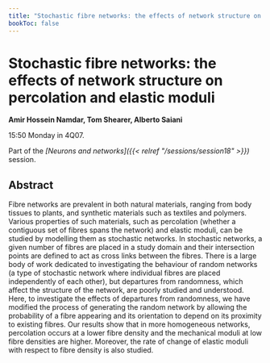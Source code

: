 ```yaml
---
title: "Stochastic fibre networks: the effects of network structure on percolation and elastic moduli"
bookToc: false
---
```


# Stochastic fibre networks: the effects of network structure on percolation and elastic moduli

**Amir Hossein Namdar, Tom Shearer, Alberto Saiani**

15:50 Monday in 4Q07.

Part of the *[Neurons and networks]({{< relref "/sessions/session18" >}})* session.

## Abstract

Fibre networks are prevalent in both natural materials, ranging from body tissues to plants, and synthetic materials such as textiles and polymers. Various properties of such materials, such as percolation (whether a contiguous set of fibres spans the network) and elastic moduli, can be studied by modelling them as stochastic networks. In stochastic networks, a given number of fibres are placed in a study domain and their intersection points are defined to act as cross links between the fibres. There is a large body of work dedicated to investigating the behaviour of random networks (a type of stochastic network where individual fibres are placed independently of each other), but departures from randomness, which affect the structure of the network, are poorly studied and understood. Here, to investigate the effects of departures from randomness, we have modified the process of generating the random network by allowing the probability of a fibre appearing and its orientation to depend on its proximity to existing fibres. Our results show that in more homogeneous networks, percolation occurs at a lower fibre density and the mechanical moduli at low fibre densities are higher. Moreover, the rate of change of elastic moduli with respect to fibre density is also studied. 


